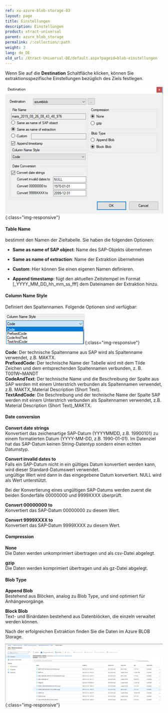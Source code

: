 ```yaml
---
ref: xu-azure-blob-storage-03
layout: page
title: Einstellungen
description: Einstellungen
product: xtract-universal
parent: azure_blob_storage
permalink: /:collection/:path
weight: 3
lang: de_DE
old_url: /Xtract-Universal-DE/default.aspx?pageid=blob-einstellungen
---
```


Wenn Sie auf die **Destination** Schaltfläche klicken, können Sie extraktionsspezifische Einstellungen bezüglich des Ziels festlegen.

![xu-azure-blob-con-03](/img/content/xu-azure-blob-con-03.png){:class="img-responsive"}

#### Table Name

bestimmt den Namen der Zieltabelle. Sie haben die folgenden Optionen:
- **Same as name of SAP object**: Name des SAP-Objekts übernehmen
- **Same as name of extraction**: Name der Extraktion übernehmen
- **Custom**: Hier können Sie einen eigenen Namen definieren.  

- **Append timestamp**: fügt den aktuellen Zeitstempel im Format [_YYYY_MM_DD_hh_mm_ss_fff] dem Dateinamen der Extraktion hinzu.

#### Column Name Style

Definiert den Spaltennamen. Folgende Optionen sind verfügbar: 

![Ex-Spec-Settings-Makt-ColumnName](/img/content/column_name_style_options.png){:class="img-responsive"}

**Code**: Der technische Spaltenname aus SAP wird als Spaltenname verwendet, z.B. MAKTX.<br>
**PrefixedCode**: Der technische Name der Tabelle wird mit dem Tilde Zeichen und dem entsprechenden Spaltennamen verbunden, z. B. T001W~MANDT<br>
**CodeAndText**: Der technische Name und die Beschreibung der Spalte aus SAP werden mit einem Unterstrich verbunden als Spaltennamen verwendet, z.B. MAKTX_Material Description (Short Text).<br>
**TextAndCode**: Die Beschreibung und der technische Name der Spalte SAP werden mit einem Unterstrich verbunden als Spaltennamen verwendet, z.B. Material Description (Short Text)_MAKTX.

#### Date conversion

**Convert date strings**<br>
Konvertiert das zeichenartige SAP-Datum (YYYYMMDD, z.B. 19900101) zu einem formatierten Datum (YYYY-MM-DD, z.B. 1990-01-01). Im Datenziel hat das SAP-Datum keinen String-Datentyp sondern einen echten Datumstyp.

**Convert invalid dates to**<br>
Falls ein SAP-Datum nicht in ein gültiges Datum konvertiert werden kann, wird dieser Standard-Datumswert verwendet.<br>
ungültige Wert wird dann in das eingegebene Datum konvertiert. NULL wird als Wert unterstützt.

Bei der Konvertierung eines ungültigen SAP-Datums werden zuerst die beiden Sonderfälle 00000000 und 9999XXXX überprüft.

**Convert 00000000 to**<br>
Konvertiert das SAP-Datum 00000000 zu diesem Wert.

**Convert 9999XXXX to**<br>
Konvertiert das SAP-Datum 9999XXXX zu diesem Wert.

#### Compression

**None**<br>
Die Daten werden unkomprimiert übertragen und als csv-Datei abgelegt.

**gzip**<br>
Die Daten werden komprimiert übertragen und  als gz-Datei abgelegt. 

#### Blob Type

**Append Blob**<br>
Bestehend aus Blöcken, analog zu Blob Type, und sind optimiert für Anhängevorgänge.

**Block Blob**<br>
Text- und Binärdaten bestehend aus Datenblöcken, die einzeln verwaltet werden können.



Nach der erfolgreichen Extraktion finden Sie die Daten im Azure BLOB Storage.

![azure-blob-file-gz](/img/content/azure-blob-file-gz.png){:class="img-responsive"}

